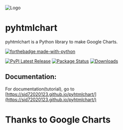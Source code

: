![Logo](https://sid72020123.github.io/pyhtmlchart/logo.svg) 
# pyhtmlchart
pyhtmlchart is a Python library to make Google Charts.

[![forthebadge made-with-python](http://ForTheBadge.com/images/badges/made-with-python.svg)](https://www.python.org/)

[![PyPI Latest Release](https://img.shields.io/pypi/v/pyhtmlchart.svg)](https://pypi.org/project/pyhtmlchart/)
[![Package Status](https://img.shields.io/pypi/status/pyhtmlchart.svg)](https://pypi.org/project/pyhtmlchart/)
[![Downloads](https://static.pepy.tech/personalized-badge/pyhtmlchart?period=total&units=international_system&left_color=black&right_color=orange&left_text=Downloads)](https://pepy.tech/project/pyhtmlchart)
## Documentation:
For documentation(tutorial), go to [https://sid72020123.github.io/pyhtmlchart/](https://sid72020123.github.io/pyhtmlchart/)
# Thanks to Google Charts
